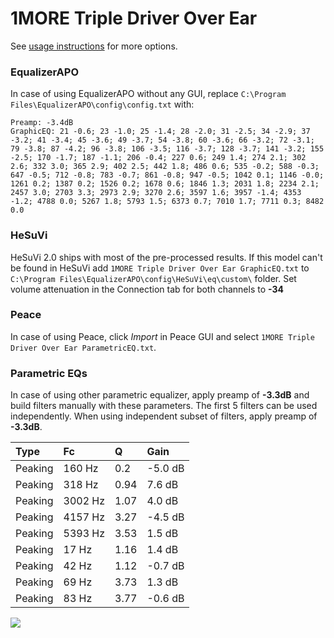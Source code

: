 # 1MORE Triple Driver Over Ear
See [usage instructions](https://github.com/jaakkopasanen/AutoEq#usage) for more options.

### EqualizerAPO
In case of using EqualizerAPO without any GUI, replace `C:\Program Files\EqualizerAPO\config\config.txt`
with:
```
Preamp: -3.4dB
GraphicEQ: 21 -0.6; 23 -1.0; 25 -1.4; 28 -2.0; 31 -2.5; 34 -2.9; 37 -3.2; 41 -3.4; 45 -3.6; 49 -3.7; 54 -3.8; 60 -3.6; 66 -3.2; 72 -3.1; 79 -3.8; 87 -4.2; 96 -3.8; 106 -3.5; 116 -3.7; 128 -3.7; 141 -3.2; 155 -2.5; 170 -1.7; 187 -1.1; 206 -0.4; 227 0.6; 249 1.4; 274 2.1; 302 2.6; 332 3.0; 365 2.9; 402 2.5; 442 1.8; 486 0.6; 535 -0.2; 588 -0.3; 647 -0.5; 712 -0.8; 783 -0.7; 861 -0.8; 947 -0.5; 1042 0.1; 1146 -0.0; 1261 0.2; 1387 0.2; 1526 0.2; 1678 0.6; 1846 1.3; 2031 1.8; 2234 2.1; 2457 3.0; 2703 3.3; 2973 2.9; 3270 2.6; 3597 1.6; 3957 -1.4; 4353 -1.2; 4788 0.0; 5267 1.8; 5793 1.5; 6373 0.7; 7010 1.7; 7711 0.3; 8482 0.0
```

### HeSuVi
HeSuVi 2.0 ships with most of the pre-processed results. If this model can't be found in HeSuVi add
`1MORE Triple Driver Over Ear GraphicEQ.txt` to `C:\Program Files\EqualizerAPO\config\HeSuVi\eq\custom\` folder.
Set volume attenuation in the Connection tab for both channels to **-34**

### Peace
In case of using Peace, click *Import* in Peace GUI and select `1MORE Triple Driver Over Ear ParametricEQ.txt`.

### Parametric EQs
In case of using other parametric equalizer, apply preamp of **-3.3dB** and build filters manually
with these parameters. The first 5 filters can be used independently.
When using independent subset of filters, apply preamp of **-3.3dB**.

| Type    | Fc      |    Q | Gain    |
|:--------|:--------|:-----|:--------|
| Peaking | 160 Hz  | 0.2  | -5.0 dB |
| Peaking | 318 Hz  | 0.94 | 7.6 dB  |
| Peaking | 3002 Hz | 1.07 | 4.0 dB  |
| Peaking | 4157 Hz | 3.27 | -4.5 dB |
| Peaking | 5393 Hz | 3.53 | 1.5 dB  |
| Peaking | 17 Hz   | 1.16 | 1.4 dB  |
| Peaking | 42 Hz   | 1.12 | -0.7 dB |
| Peaking | 69 Hz   | 3.73 | 1.3 dB  |
| Peaking | 83 Hz   | 3.77 | -0.6 dB |

![](https://raw.githubusercontent.com/jaakkopasanen/AutoEq/master/results/innerfidelity/sbaf-serious/1MORE%20Triple%20Driver%20Over%20Ear/1MORE%20Triple%20Driver%20Over%20Ear.png)